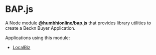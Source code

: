 # BAP.js 
A Node module [**@humbhionline/bap.js**]( https://www.npmjs.com/package/@humbhionline/bap) that provides library utilities to create a Beckn Buyer Application. 

Applications using this module: 
* [LocalBiz](https://github.com/IntentBrowser/localbiz)
